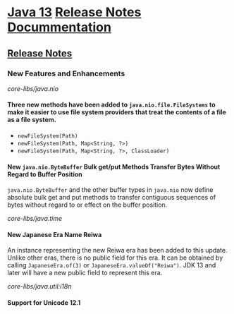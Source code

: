 # [Java 13](https://docs.oracle.com/en/java/javase/13/) [Release Notes Docummentation](https://www.oracle.com/java/technologies/javase/13-relnotes.html)

## [Release Notes](https://www.oracle.com/java/technologies/javase/13-relnote-issues.html)

### New Features and Enhancements

*core-libs/java.nio*

#### Three new methods have been added to `java.nio.file.FileSystems` to make it easier to use file system providers that treat the contents of a file as a file system.

- `newFileSystem(Path)`
- `newFileSystem(Path, Map<String, ?>)`
- `newFileSystem(Path, Map<String, ?>, ClassLoader)`

#### New `java.nio.ByteBuffer` Bulk get/put Methods Transfer Bytes Without Regard to Buffer Position

`java.nio.ByteBuffer` and the other buffer types in `java.nio` now define absolute bulk get and put methods to transfer contiguous sequences of bytes without regard to or effect on the buffer position.

*core-libs/java.time*

#### New Japanese Era Name Reiwa

An instance representing the new Reiwa era has been added to this update. Unlike other eras, there is no public field for this era. It can be obtained by calling `JapaneseEra.of(3)` or `JapaneseEra.valueOf("Reiwa")`. JDK 13 and later will have a new public field to represent this era.

*core-libs/java.util:i18n*

#### Support for Unicode 12.1
